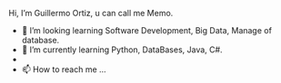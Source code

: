 Hi, I’m Guillermo Ortiz, u can call me Memo.

- 👀 I’m looking learning Software Development, Big Data, Manage of database.
- 🌱 I’m currently learning Python, DataBases, Java, C#.
- 
- 📫 How to reach me ...

<!---
MemoOrtiz/MemoOrtiz is a ✨ special ✨ repository because its `README.md` (this file) appears on your GitHub profile.
You can click the Preview link to take a look at your changes.
--->
